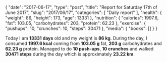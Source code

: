{
    "date": "2017-06-17",
    "type": "post",
    "title": "Report for Saturday 17th of June 2017",
    "slug": "2017\/06\/17",
    "categories": [
        "Daily report"
    ],
    "health": {
        "weight": 86,
        "height": 173,
        "age": 13331
    },
    "nutrition": {
        "calories": 1997.6,
        "fat": 103.05,
        "carbohydrates": 203,
        "protein": 62.23
    },
    "exercise": {
        "pushups": 10,
        "crunches": 10,
        "steps": 30471
    },
    "media": {
        "books": []
    }
}

Today I am <strong>13331 days</strong> old and my weight is <strong>86 kg</strong>. During the day, I consumed <strong>1997.6 kcal</strong> coming from <strong>103.05 g</strong> fat, <strong>203 g</strong> carbohydrates and <strong>62.23 g</strong> protein. Managed to do <strong>10 push-ups</strong>, <strong>10 crunches</strong> and walked <strong>30471 steps</strong> during the day which is approximately <strong>23.22 km</strong>.